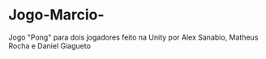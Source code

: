 # Jogo-Marcio-

Jogo "Pong" para dois jogadores feito na Unity por Alex Sanabio, Matheus Rocha e Daniel Giagueto 
